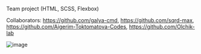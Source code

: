Team project (HTML, SCSS, Flexbox) 

Collaborators: https://github.com/galya-cmd, https://github.com/sqrd-max, https://github.com/Aigerim-Toktomatova-Codes, https://github.com/Olchik-lab

![image](https://user-images.githubusercontent.com/77553973/147388210-15230f8c-cb5f-413d-9843-bf8e0bfd5dc6.png)
